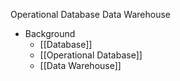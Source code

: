 Operational Database
Data Warehouse

- Background
	- [[Database]]
	- [[Operational Database]]
	- [[Data Warehouse]]